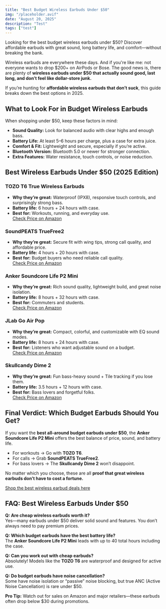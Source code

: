 ```yaml
---
title: "Best Budget Wireless Earbuds Under $50"
img: "/placeholder.avif"
date: "August 20, 2025"
description: "Test"
tags: ["test"]
---
```


Looking for the best budget wireless earbuds under $50? Discover affordable earbuds with great sound, long battery life, and comfort—without breaking the bank.

Wireless earbuds are everywhere these days. And if you're like me: not everyone wants to drop $200+ on AirPods or Bose. The good news is, there are plenty of **wireless earbuds under $50 that actually sound good, last long, and don’t feel like dollar-store junk.**

If you’re hunting for **affordable wireless earbuds that don’t suck**, this guide breaks down the best options in 2025.  


## What to Look For in Budget Wireless Earbuds  

When shopping under $50, keep these factors in mind:  

- **Sound Quality:** Look for balanced audio with clear highs and enough bass.  
- **Battery Life:** At least 5–6 hours per charge, plus a case for extra juice.  
- **Comfort & Fit:** Lightweight and secure, especially if you’re active.  
- **Bluetooth Version:** Bluetooth 5.0 or newer for stronger connection.  
- **Extra Features:** Water resistance, touch controls, or noise reduction.  


## Best Wireless Earbuds Under $50 (2025 Edition)  

### TOZO T6 True Wireless Earbuds  
- **Why they’re great:** Waterproof (IPX8), responsive touch controls, and surprisingly strong bass.  
- **Battery life:** 6 hours + 24 hours with case.  
- **Best for:** Workouts, running, and everyday use.  
[Check Price on Amazon](#)  


### SoundPEATS TrueFree2  
- **Why they’re great:** Secure fit with wing tips, strong call quality, and affordable price.  
- **Battery life:** 4 hours + 20 hours with case.  
- **Best for:** Budget buyers who need reliable call quality.  
[Check Price on Amazon](#)  


### Anker Soundcore Life P2 Mini  
- **Why they’re great:** Rich sound quality, lightweight build, and great noise isolation.  
- **Battery life:** 8 hours + 32 hours with case.  
- **Best for:** Commuters and students.  
[Check Price on Amazon](#)  


### JLab Go Air Pop  
- **Why they’re great:** Compact, colorful, and customizable with EQ sound modes.  
- **Battery life:** 8 hours + 24 hours with case.  
- **Best for:** Listeners who want adjustable sound on a budget.  
[Check Price on Amazon](#)  


### Skullcandy Dime 2  
- **Why they’re great:** Fun bass-heavy sound + Tile tracking if you lose them.  
- **Battery life:** 3.5 hours + 12 hours with case.  
- **Best for:** Bass lovers and forgetful folks.  
[Check Price on Amazon](#)  


## Final Verdict: Which Budget Earbuds Should You Get?  

If you want the **best all-around budget earbuds under $50**, the **Anker Soundcore Life P2 Mini** offers the best balance of price, sound, and battery life.  

- For workouts → Go with **TOZO T6**.  
- For calls → Grab **SoundPEATS TrueFree2**.  
- For bass lovers → The **Skullcandy Dime 2** won’t disappoint.  

No matter which you choose, these are all **proof that great wireless earbuds don’t have to cost a fortune.**  

[Shop the best wireless earbud deals here](#)  


## FAQ: Best Wireless Earbuds Under $50  

**Q: Are cheap wireless earbuds worth it?**  
Yes—many earbuds under $50 deliver solid sound and features. You don’t always need to pay premium prices.  

**Q: Which budget earbuds have the best battery life?**  
The **Anker Soundcore Life P2 Mini** leads with up to 40 total hours including the case.  

**Q: Can you work out with cheap earbuds?**  
Absolutely! Models like the **TOZO T6** are waterproof and designed for active use.  

**Q: Do budget earbuds have noise cancellation?**  
Some have noise isolation or “passive” noise blocking, but true ANC (Active Noise Cancellation) is rare under $50.  


**Pro Tip:** Watch out for sales on Amazon and major retailers—these earbuds often drop below $30 during promotions.  
